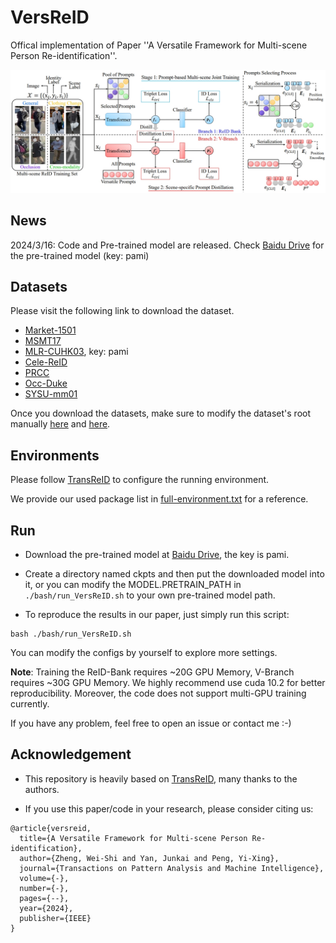 # VersReID
Offical implementation of Paper ''A Versatile Framework for Multi-scene Person Re-identification''.

![](./assets/main_figure.png)
## News
2024/3/16: Code and Pre-trained model are released. Check [Baidu Drive](https://pan.baidu.com/s/1TopJ37U9ZlmxQ2-HyP9kqw?pwd=pami) for the pre-trained model (key: pami)


## Datasets
Please visit the following link to download the dataset.
- [Market-1501](https://www.kaggle.com/datasets/pengcw1/market-1501/data) 
- [MSMT17](http://www.pkuvmc.com/dataset.html) 
- [MLR-CUHK03](https://pan.baidu.com/s/1hMQZq0LAPhIl5RQ_EDDiFg?pwd=pami), key: pami
- [Cele-ReID](https://github.com/Huang-3/Celeb-reID)
- [PRCC](https://www.isee-ai.cn/%7Eyangqize/clothing.html)
- [Occ-Duke](https://github.com/lightas/Occluded-DukeMTMC-Dataset)
- [SYSU-mm01](https://www.isee-ai.cn/project/RGBIRReID.html)

Once you download the datasets, make sure to modify the dataset's root manually [here](https://github.com/iSEE-Laboratory/VersReID/blob/main/configs/ReID-Bank.yml#L55) and [here](https://github.com/iSEE-Laboratory/VersReID/blob/main/configs/V-Branch.yml#L58). 

## Environments
Please follow [TransReID](https://github.com/damo-cv/TransReID) to configure the running environment. 

We provide our used package list in [full-environment.txt](https://github.com/iSEE-Laboratory/VersReID/blob/main/full-environment.txt) for a reference.


## Run
- Download the pre-trained model at [Baidu Drive](https://pan.baidu.com/s/1TopJ37U9ZlmxQ2-HyP9kqw?pwd=pami), the key is pami. 

- Create a directory named ckpts and then put the downloaded model into it, or you can modify the MODEL.PRETRAIN_PATH in ```./bash/run_VersReID.sh``` to your own pre-trained model path.

- To reproduce the results in our paper, just simply run this script:
```
bash ./bash/run_VersReID.sh
```
You can modify the configs by yourself to explore more settings.

__Note__: Training the ReID-Bank requires ~20G GPU Memory, V-Branch requires ~30G GPU Memory. We highly recommend use cuda 10.2 for better reproducibility. Moreover, the code does not support multi-GPU training currently. 

If you have any problem, feel free to open an issue or contact me :-)

## Acknowledgement
- This repository is heavily based on [TransReID](https://github.com/damo-cv/TransReID), many thanks to the authors.

- If you use this paper/code in your research, please consider citing us:
```
@article{versreid,
  title={A Versatile Framework for Multi-scene Person Re-identification},
  author={Zheng, Wei-Shi and Yan, Junkai and Peng, Yi-Xing},
  journal={Transactions on Pattern Analysis and Machine Intelligence},
  volume={-},
  number={-},
  pages={--},
  year={2024},
  publisher={IEEE}
}
```
